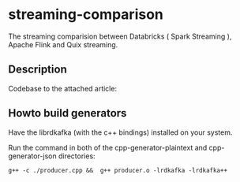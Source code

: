 # streaming-comparison

The streaming comparision between Databricks ( Spark Streaming ), Apache Flink and Quix streaming.

## Description

Codebase to the attached article:


## Howto build generators

Have the librdkafka (with the c++ bindings) installed on your system.


Run the command in both of the cpp-generator-plaintext and cpp-generator-json directories:
```
g++ -c ./producer.cpp &&  g++ producer.o -lrdkafka -lrdkafka++
```